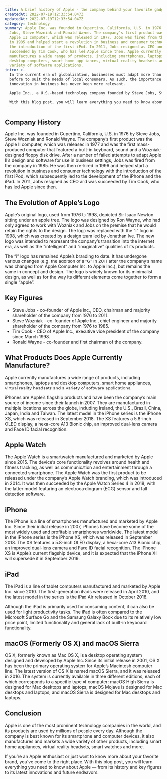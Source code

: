 ```yaml
---
title: A brief history of Apple - the company behind your favorite gadgets
createdAt: 2022-07-19T12:33:54.047Z
updatedAt: 2022-07-19T12:33:54.047Z
category: technology
summary: Apple Inc. was founded in Cupertino, California, U.S. in 1976 by Steve
  Jobs, Steve Wozniak and Ronald Wayne. The company’s first product was the
  Apple II computer, which was released in 1977. Jobs was fired from the company
  in 1985 and helped start a revolution in business and consumer technology with
  the introduction of the first iPod. In 2011, Jobs resigned as CEO and was
  succeeded by Tim Cook, who has led Apple since then. Apple currently
  manufactures a wide range of products, including smartphones, laptops and
  desktop computers, smart home appliances, virtual reality headsets and a
  variety of software applications.
intro: >-
  In the current era of globalization, businesses must adapt more than ever
  before to suit the needs of local consumers. As such, the importance of
  innovation in business has never been more relevant. 

  Apple Inc., a U.S.-based technology company founded by Steve Jobs, Steve Wozniak and Ronald Wayne in 1976, is widely renowned for its innovative products as well as its business practices. 

  With this blog post, you will learn everything you need to know about Apple — from its history and key figures to its latest innovations and future endeavors. So whether you’re an Apple enthusiast or just want to know more about your favorite brand, read on to discover everything you need to know about Apple.
---
```


## Company History

Apple Inc. was founded in Cupertino, California, U.S. in 1976 by Steve Jobs, Steve Wozniak and Ronald Wayne. The company’s first product was the Apple II computer, which was released in 1977 and was the first mass-produced computer that featured a built-in keyboard, sound and a Wozniak-designed floppy disk drive. After a number of failed attempts to adapt Apple II’s design and software for use in business settings, Jobs was fired from the company in 1985. He was then re-hired in 1996 and helped start a revolution in business and consumer technology with the introduction of the first iPod, which subsequently led to the development of the iPhone and the iPad. In 2011, Jobs resigned as CEO and was succeeded by Tim Cook, who has led Apple since then.

## The Evolution of Apple’s Logo

Apple’s original logo, used from 1976 to 1998, depicted Sir Isaac Newton sitting under an apple tree. The logo was designed by Ron Wayne, who had only agreed to work with Wozniak and Jobs on the premise that he would retain the rights to the design.
The logo was replaced with the “i” logo in 1998, which was created by a design team led by Jonathan Ive. The new logo was intended to represent the company’s transition into the internet era, as well as the “intelligent” and “imaginative” qualities of its products.

The “i” logo has remained Apple’s branding to date. It has undergone various changes (e.g. the addition of a “G” in 2011 after the company’s name was changed from Apple Computer Inc. to Apple Inc.), but remains the same in concept and design. The logo is widely known for its minimalist design, as well as for the way its different elements come together to form a single “apple”.

## Key Figures

- Steve Jobs - co-founder of Apple Inc., CEO, chairman and majority shareholder of the company from 1976 to 2011.
- Steve Wozniak - co-founder of Apple Inc., chief engineer and majority shareholder of the company from 1976 to 1985.
- Tim Cook - CEO of Apple Inc., executive vice president of the company since March 1998.
- Ronald Wayne - co-founder and first chairman of the company.

## What Products Does Apple Currently Manufacture?

Apple currently manufactures a wide range of products, including smartphones, laptops and desktop computers, smart home appliances, virtual reality headsets and a variety of software applications.

iPhones are Apple’s flagship products and have been the company’s main source of income since their launch in 2007. They are manufactured in multiple locations across the globe, including Ireland, the U.S., Brazil, China, Japan, India and Taiwan.
The latest model in the iPhone series is the iPhone XS, which was released in September 2018. The XS features a 5.8-inch OLED display, a hexa-core A13 Bionic chip, an improved dual-lens camera and Face ID facial recognition.

## Apple Watch

The Apple Watch is a smartwatch manufactured and marketed by Apple since 2015. The device’s core functionality revolves around health and fitness tracking, as well as communication and entertainment through a connected smartphone.
The Apple Watch was the first product to be released under the company’s Apple Watch branding, which was introduced in 2014. It was then succeeded by the Apple Watch Series 4 in 2018, with the latter model featuring an electrocardiogram (ECG) sensor and fall detection software.

## iPhone

The iPhone is a line of smartphones manufactured and marketed by Apple Inc. Since their initial release in 2007, iPhones have become some of the most widely used and profitable smartphones worldwide.
The latest model in the iPhone series is the iPhone XS, which was released in September 2018. The XS features a 5.8-inch OLED display, a hexa-core A13 Bionic chip, an improved dual-lens camera and Face ID facial recognition.
The iPhone XS is Apple’s current flagship device, and it is expected that the iPhone XI will supersede it in September 2019.

## iPad

The iPad is a line of tablet computers manufactured and marketed by Apple Inc. since 2010. The first-generation iPads were released in April 2010, and the latest model in the series is the iPad Air released in October 2018.

Although the iPad is primarily used for consuming content, it can also be used for light productivity tasks. The iPad is often compared to the Microsoft Surface Go and the Samsung Galaxy Book due to its relatively low price point, limited functionality and general lack of built-in keyboard functionality.

## macOS (Formerly OS X) and macOS Sierra

OS X, formerly known as Mac OS X, is a desktop operating system designed and developed by Apple Inc. Since its initial release in 2001, OS X has been the primary operating system for Apple’s Macintosh computer line. The latest version of OS X is named macOS Sierra, and it was released in 2016.
The system is currently available in three different editions, each of which corresponds to a specific type of computer: macOS High Sierra is designed for Mac desktops and laptops; macOS Mojave is designed for Mac desktops and laptops; and macOS Sierra is designed for Mac desktops and laptops.

## Conclusion

Apple is one of the most prominent technology companies in the world, and its products are used by millions of people every day. Although the company is best known for its smartphone and computer devices, it also manufactures and markets a wide variety of other products, including smart home appliances, virtual reality headsets, smart watches and more.

If you’re an Apple enthusiast or just want to know more about your favorite brand, you’ve come to the right place. With this blog post, you will learn everything you need to know about Apple — from its history and key figures to its latest innovations and future endeavors.
